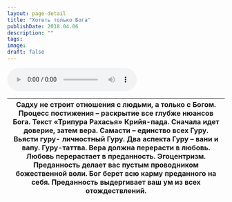 ```yaml
---
layout: page-detail
title: "Хотеть только Бога"
publishDate: 2018.04.06
description: ""
tags:
image:
draft: false
---
```


<audio title="2018.04.06 - Хотеть только Бога.mp3" src="/upload/iblock/ba5/ba5fdf4d93fb634e9354a1d4ca274aa6.mp3" controls=""></audio>

| Садху не строит отношения с людьми, а только с Богом. Процесс постижения – раскрытие все глубже нюансов Бога.  Текст «Трипура Рахасья»  Крийя-пада. Сначала идет доверие, затем вера. Самасти – единство всех Гуру. Вьясти гуру- личностный Гуру. Два аспекта Гуру – вани и вапу. Гуру-таттва. Вера должна перерасти в любовь. Любовь перерастает в преданность. Эгоцентризм. Преданность делает вас пустым проводником божественной воли.  Бог берет всю карму преданного на себя. Преданность выдергивает ваш ум из всех отождествлений. |
| ------------------------------------------------------------------------------------------------------------------------------------------------------------------------------------------------------------------------------------------------------------------------------------------------------------------------------------------------------------------------------------------------------------------------------------------------------------------------------------------------------------------------------------------ |

  
